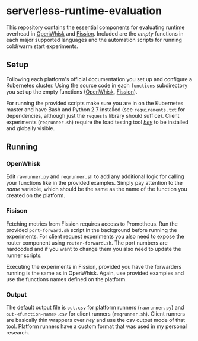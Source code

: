 # serverless-runtime-evaluation

This repository contains the essential components for evaluating runtime overhead in [OpenWhisk](https://github.com/apache/openwhisk) and [Fission](https://github.com/fission/fission). Included are the _empty_ functions in each major supported languages and the automation scripts for running cold/warm start experiments.

## Setup

Following each platform's official documentation you set up and configure a Kubernetes cluster. Using the source code in each `functions` subdirectory you set up the empty functions ([OpenWhisk](https://openwhisk.apache.org/documentation.html#actions-creating-and-invoking), [Fission](https://docs.fission.io/docs/languages/)).

For running the provided scripts make sure you are in on the Kubernetes master and have Bash and Python 2.7 installed (see `requirements.txt` for dependencies, although just the `requests` library should suffice). Client experiments (`reqrunner.sh`) require the load testing tool [_hey_](https://github.com/rakyll/hey) to be installed and globally visible.

## Running

### OpenWhisk

Edit `rawrunner.py` and `reqrunner.sh` to add any additional logic for calling your functions like in the provided examples. Simply pay attention to the _name_ variable, which should be the same as the name of the function you created on the platform.

### Fisison

Fetching metrics from Fission requires access to Prometheus. Run the provided `port-forward.sh` script in the background before running the experiments. For client request experiments you also need to expose the router component using `router-forward.sh`. The port numbers are hardcoded and if you want to change them you also need to update the runner scripts.

Executing the experiments in Fission, provided you have the forwarders running is the same as in OpenWhisk. Again, use provided examples and use the functions names defined on the platform.

### Output

The default output file is `out.csv` for platform runners (`rawrunner.py`) and `out-<function-name>.csv` for client runners (`reqrunner.sh`). Client runners are basically thin wrappers over _hey_ and use the csv output mode of that tool. Platform runners have a custom format that was used in my personal research.
